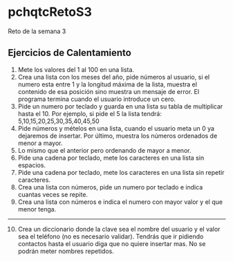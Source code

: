 # pchqtcRetoS3
Reto de la semana 3

## Ejercicios de Calentamiento

1) Mete los valores del 1 al 100 en una lista.
2) Crea una lista con los meses del año, pide números al usuario, si el numero esta entre 1 y la longitud máxima de la lista, muestra el contenido de esa posición sino muestra un mensaje de error.
El programa termina cuando el usuario introduce un cero.
3) Pide un numero por teclado y guarda en una lista su tabla de multiplicar hasta el 10. Por ejemplo, si pide el 5 la lista tendrá: 5,10,15,20,25,30,35,40,45,50
4) Pide números y mételos en una lista, cuando el usuario meta un 0 ya dejaremos de insertar. Por último, muestra los números ordenados de menor a mayor.
5) Lo mismo que el anterior pero ordenando de mayor a menor.
6) Pide una cadena por teclado, mete los caracteres en una lista sin espacios.
7) Pide una cadena por teclado, mete los caracteres en una lista sin repetir caracteres.
8) Crea una lista con números, pide un numero por teclado e indica cuantas veces se repite.
9) Crea una lista con números e indica el numero con mayor valor y el que menor tenga.

-----
10) Crea un diccionario donde la clave sea el nombre del usuario y el valor sea el teléfono (no es necesario validar). Tendrás que ir pidiendo contactos hasta el usuario diga que no quiere insertar mas. No se podrán meter nombres repetidos.
